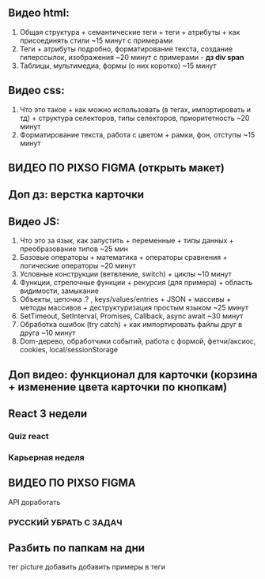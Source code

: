 
## Видео html:

1. Общая структура + семантические теги + теги + атрибуты + как присоединять стили ~15 минут с примерами
2.  Теги + атрибуты подробно, форматирование текста, создание гиперссылок, изображения ~20 минут с примерами - **дз div span**
3. Таблицы, мультимедиа, формы (о них коротко) ~15 минут

## Видео css:
1. Что это такое + как можно использовать (в тегах, импортировать и тд) + структура селекторов, типы селекторов, приоритетность ~20 минут
2. Форматирование текста, работа с цветом + рамки, фон, отступы ~15 минут

## ВИДЕО ПО PIXSO FIGMA (открыть макет)
## Доп дз: верстка карточки

## Видео JS:
1. Что это за язык, как запустить + переменные + типы данных + преобразование типов ~25 мин
2. Базовые операторы + математика + операторы сравнения + логические операторы ~20 минут
3. Условные конструкции (ветвление, switch) + циклы ~10 минут
4. Функции, стрелочные функции + рекурсия (для примера) + область видимости, замыкание 
5. Объекты, цепочка .? , keys/values/entries + JSON + массивы + методы массивов + деструктуризация простым языком ~25 минут
6. SetTimeout, SetInterval, Promises, Callback, async await ~30 минут
7. Обработка ошибок (try catch) + как импортировать файлы друг в друга ~10 минут
8. Dom-дерево, обработчики событий, работа с формой, фетчи/аксиос, cookies, local/sessionStorage

## Доп видео: функционал для карточки (корзина + изменение цвета карточки по кнопкам)

## React 3 недели
### Quiz react
### Карьерная неделя


 
 ## ВИДЕО ПО PIXSO FIGMA
 API доработать
### РУССКИЙ УБРАТЬ С ЗАДАЧ
## Разбить по папкам на дни

тег picture добавить
добавить примеры в теги